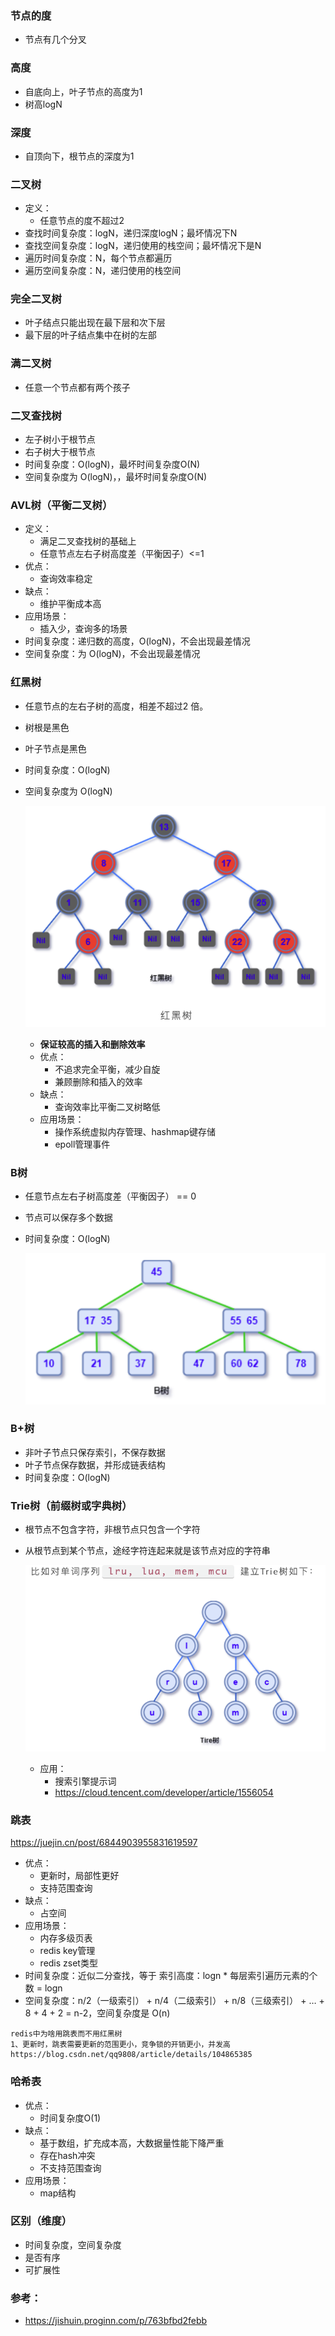 ### 节点的度

- 节点有几个分叉

### 高度

- 自底向上，叶子节点的高度为1
- 树高logN

### 深度

- 自顶向下，根节点的深度为1

### 二叉树
- 定义：
    - 任意节点的度不超过2
- 查找时间复杂度：logN，递归深度logN；最坏情况下N
- 查找空间复杂度：logN，递归使用的栈空间；最坏情况下是N
- 遍历时间复杂度：N，每个节点都遍历
- 遍历空间复杂度：N，递归使用的栈空间

### 完全二叉树
- 叶子结点只能出现在最下层和次下层
- 最下层的叶子结点集中在树的左部
### 满二叉树
- 任意一个节点都有两个孩子

### 二叉查找树

- 左子树小于根节点
- 右子树大于根节点
- 时间复杂度：O(logN)，最坏时间复杂度O(N)
- 空间复杂度为 O(logN)，，最坏时间复杂度O(N)

### AVL树（平衡二叉树）
- 定义：
    - 满足二叉查找树的基础上
    - 任意节点左右子树高度差（平衡因子）<=1
- 优点：
  - 查询效率稳定
- 缺点：
  - 维护平衡成本高
- 应用场景：
  - 插入少，查询多的场景
- 时间复杂度：递归数的高度，O(logN)，不会出现最差情况
- 空间复杂度：为 O(logN)，不会出现最差情况

### 红黑树

- 任意节点的左右子树的高度，相差不超过2 倍。
- 树根是黑色
- 叶子节点是黑色
- 时间复杂度：O(logN)
- 空间复杂度为 O(logN)

  ![Snipaste_2022-02-11_16-10-06](https://raw.githubusercontent.com/li-zeyuan/access/master/img/Snipaste_2022-02-11_16-10-06.png)

  - **保证较高的插入和删除效率**
  - 优点：
    - 不追求完全平衡，减少自旋
    - 兼顾删除和插入的效率
  - 缺点：
    - 查询效率比平衡二叉树略低
  - 应用场景：
    - 操作系统虚拟内存管理、hashmap键存储
    - epoll管理事件
    
### B树

- 任意节点左右子树高度差（平衡因子） == 0
- 节点可以保存多个数据
- 时间复杂度：O(logN)

  ![Snipaste_2022-02-11_15-59-59](https://raw.githubusercontent.com/li-zeyuan/access/master/img/Snipaste_2022-02-11_15-59-59.png)

### B+树

- 非叶子节点只保存索引，不保存数据
- 叶子节点保存数据，并形成链表结构
- 时间复杂度：O(logN)

### Trie树（前缀树或字典树）

- 根节点不包含字符，非根节点只包含一个字符

- 从根节点到某个节点，途经字符连起来就是该节点对应的字符串

  ![Snipaste_2022-02-11_16-21-50](https://raw.githubusercontent.com/li-zeyuan/access/master/img/Snipaste_2022-02-11_16-21-50.png)

  - 应用：
    - 搜索引擎提示词
    - https://cloud.tencent.com/developer/article/1556054

### 跳表
https://juejin.cn/post/6844903955831619597
  - 优点：
    - 更新时，局部性更好
    - 支持范围查询
  - 缺点：
    - 占空间
  - 应用场景：
    - 内存多级页表
    - redis key管理
    - redis zset类型
  - 时间复杂度：近似二分查找，等于 索引高度：logn * 每层索引遍历元素的个数 = logn
  - 空间复杂度：n/2（一级索引） + n/4（二级索引） + n/8（三级索引） + … + 8 + 4 + 2 = n-2，空间复杂度是 O(n)
  ```
  redis中为啥用跳表而不用红黑树
  1、更新时，跳表需要更新的范围更小，竞争锁的开销更小，并发高
  https://blog.csdn.net/qq9808/article/details/104865385
  ```

### 哈希表
  - 优点：
    - 时间复杂度O(1)
  - 缺点：
    - 基于数组，扩充成本高，大数据量性能下降严重
    - 存在hash冲突
    - 不支持范围查询
  - 应用场景：
    - map结构
    
### 区别（维度）
- 时间复杂度，空间复杂度
- 是否有序
- 可扩展性
### 参考：

- https://jishuin.proginn.com/p/763bfbd2febb